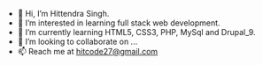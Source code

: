 - 👋 Hi, I’m Hittendra Singh.
- 👀 I’m interested in learning full stack web development.
- 🌱 I’m currently learning HTML5, CSS3, PHP, MySql and Drupal_9.
- 💞️ I’m looking to collaborate on ...
- 📫 Reach me at hitcode27@gmail.com

<!---
Hittendra/Hittendra is a ✨ special ✨ repository because its `README.md` (this file) appears on your GitHub profile.
You can click the Preview link to take a look at your changes.
--->
